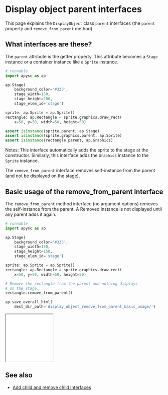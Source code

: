 # Display object parent interfaces

This page explains the `DisplayObject` class `parent` interfaces (the `parent` property and `remove_from_parent` method).

## What interfaces are these?

The `parent` attribute is the getter property. This attribute becomes a `Stage` instance or a container instance like a `Sprite` instance.

```py
# runnable
import apysc as ap

ap.Stage(
    background_color='#333',
    stage_width=150,
    stage_height=200,
    stage_elem_id='stage')

sprite: ap.Sprite = ap.Sprite()
rectangle: ap.Rectangle = sprite.graphics.draw_rect(
    x=50, y=50, width=50, height=50)

assert isinstance(sprite.parent, ap.Stage)
assert isinstance(sprite.graphics.parent, ap.Sprite)
assert isinstance(rectangle.parent, ap.Graphics)
```

Notes: This interface automatically adds the sprite to the stage at the constructor. Similarly, this interface adds the `Graphics` instance to the `Sprite` instance.

The `remove_from_parent` interface removes self-instance from the parent (and not be displayed on the stage).

## Basic usage of the remove_from_parent interface

The `remove_from_parent` method interface (no argument options) removes the self-instance from the parent. A Removed instance is not displayed until any parent adds it again.

```py
# runnable
import apysc as ap

ap.Stage(
    background_color='#333',
    stage_width=150,
    stage_height=150,
    stage_elem_id='stage')

sprite: ap.Sprite = ap.Sprite()
rectangle: ap.Rectangle = sprite.graphics.draw_rect(
    x=50, y=50, width=50, height=50)

# Remove the rectangle from the parent and nothing displays
# on the stage.
rectangle.remove_from_parent()

ap.save_overall_html(
    dest_dir_path='display_object_remove_from_parent_basic_usage/')
```

<iframe src="static/display_object_remove_from_parent_basic_usage/index.html" width="150" height="150"></iframe>

## See also

- [Add child and remove child interfaces](add_child_and_remove_child.md)